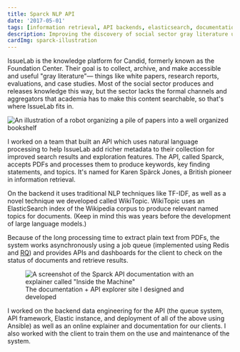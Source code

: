 ```yaml
---
title: Sparck NLP API
date: '2017-05-01'
tags: [information retrieval, API backends, elasticsearch, documentation design, live product]
description: Improving the discovery of social sector gray literature using NLP
cardImg: sparck-illustration
---
```


<script>

import pdf from '$lib/documents/IssueLab Case Study.pdf'
import DocLinkIcon from '@iconify/icons-fluent/document-link-16-regular'
import IconButton from '$lib/components/iconbutton.svelte'
import Img from '@zerodevx/svelte-img'
import ss from '$lib/images/sparck-docs-screenshot.png?as=run'
import illus from '$lib/images/sparck-illustration.png?as=run'

</script>

IssueLab is the knowledge platform for Candid, formerly known as the Foundation Center. Their goal is to collect, archive, and make accessible and useful "gray literature"— things like white papers, research reports, evaluations, and case studies. Most of the social sector produces and releases knowledge this way, but the sector lacks the formal channels and aggregators that academia has to make this content searchable, so that's where IssueLab fits in.

<Img alt='An illustration of a robot organizing a pile of papers into a well organized bookshelf' src={illus} class="my-8" />

I worked on a team that built an API which uses natural language processing to help IssueLab add richer metadata to their collection for improved search results and exploration features. The API, called Sparck, accepts PDFs and processes them to produce keywords, key finding statements, and topics. It's named for Karen Spärck Jones, a British pioneer in information retrieval.

On the backend it uses traditional NLP techniques like TF-IDF, as well as a novel technique we developed called WikiTopic. WikiTopic uses an ElasticSearch index of the Wikipedia corpus to produce relevant named topics for documents. (Keep in mind this was years before the development of large language models.)

Because of the long processing time to extract plain text from PDFs, the system works asynchronously using a job queue (implemented using Redis and [RQ](https://python-rq.org/)) and provides APIs and dashboards for the client to check on the status of documents and retrieve results.

<figure class="my-8">
<Img alt='A screenshot of the Sparck API documentation with an explainer called "Inside the Machine"' src={ss} />
<figcaption>The documentation + API explorer site I designed and developed</figcaption>
</figure>

I worked on the backend data engineering for the API (the queue system, API framework, Elastic instance, and deployment of all of the above using Ansible) as well as an online explainer and documentation for our clients. I also worked with the client to train them on the use and maintenance of the system. 


<IconButton href={pdf} icon={DocLinkIcon} text='Read more about the project in a case study'/>
